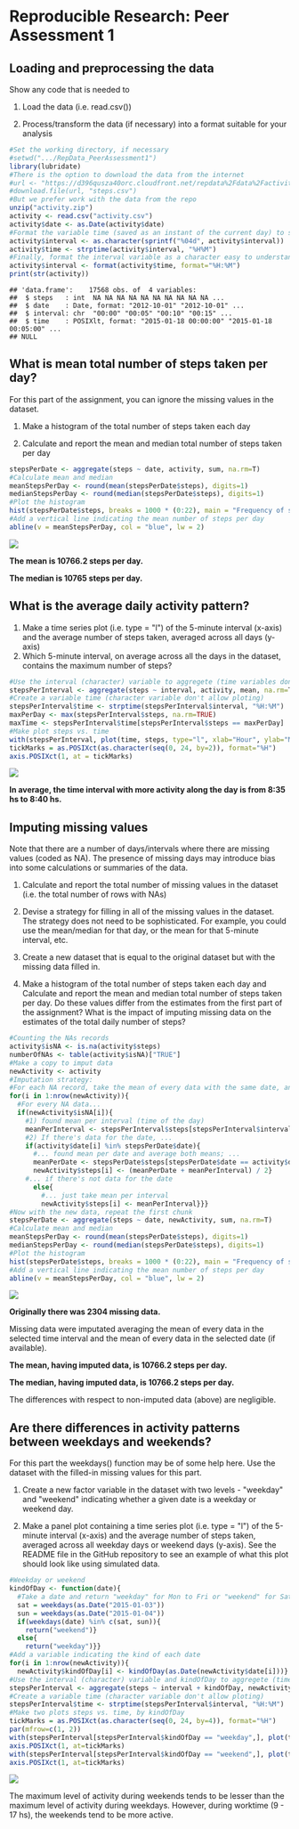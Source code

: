 # Reproducible Research: Peer Assessment 1


## Loading and preprocessing the data
Show any code that is needed to

1. Load the data (i.e. read.csv())

2. Process/transform the data (if necessary) into a format suitable for your analysis



```r
#Set the working directory, if necessary
#setwd(".../RepData_PeerAssessment1")
library(lubridate)
#There is the option to download the data from the internet
#url <- "https://d396qusza40orc.cloudfront.net/repdata%2Fdata%2Factivity.zip"
#download.file(url, "steps.csv")
#But we prefer work with the data from the repo
unzip("activity.zip")
activity <- read.csv("activity.csv")
activity$date <- as.Date(activity$date)
#Format the variable time (saved as an instant of the current day) to specify the time of day that variable interval is referring, then every data has a date and a time instant associated with it, which is necessary for aggrupation
activity$interval <- as.character(sprintf("%04d", activity$interval))
activity$time <- strptime(activity$interval, "%H%M")
#Finally, format the interval variable as a character easy to understand
activity$interval <- format(activity$time, format="%H:%M")
print(str(activity))
```

```
## 'data.frame':	17568 obs. of  4 variables:
##  $ steps   : int  NA NA NA NA NA NA NA NA NA NA ...
##  $ date    : Date, format: "2012-10-01" "2012-10-01" ...
##  $ interval: chr  "00:00" "00:05" "00:10" "00:15" ...
##  $ time    : POSIXlt, format: "2015-01-18 00:00:00" "2015-01-18 00:05:00" ...
## NULL
```

## What is mean total number of steps taken per day?
For this part of the assignment, you can ignore the missing values in the dataset.

1. Make a histogram of the total number of steps taken each day

2. Calculate and report the mean and median total number of steps taken per day

```r
stepsPerDate <- aggregate(steps ~ date, activity, sum, na.rm=T)
#Calculate mean and median
meanStepsPerDay <- round(mean(stepsPerDate$steps), digits=1)
medianStepsPerDay <- round(median(stepsPerDate$steps), digits=1)
#Plot the histogram
hist(stepsPerDate$steps, breaks = 1000 * (0:22), main = "Frequency of steps per day", xlab = "Steps per day")
#Add a vertical line indicating the mean number of steps per day
abline(v = meanStepsPerDay, col = "blue", lw = 2)
```

![](PA1_template_files/figure-html/histogram-1.png) 

**The mean is 10766.2 steps per day.**

**The median is 10765 steps per day.**

## What is the average daily activity pattern?
1. Make a time series plot (i.e. type = "l") of the 5-minute interval (x-axis) and the average number of steps taken, averaged across all days (y-axis)
2. Which 5-minute interval, on average across all the days in the dataset, contains the maximum number of steps?

```r
#Use the interval (character) variable to aggregete (time variables don't allow aggregation)
stepsPerInterval <- aggregate(steps ~ interval, activity, mean, na.rm=T)
#Create a variable time (character variable don't allow ploting)
stepsPerInterval$time <- strptime(stepsPerInterval$interval, "%H:%M")
maxPerDay <- max(stepsPerInterval$steps, na.rm=TRUE)
maxTime <- stepsPerInterval$time[stepsPerInterval$steps == maxPerDay]
#Make plot steps vs. time
with(stepsPerInterval, plot(time, steps, type="l", xlab="Hour", ylab="Mean number of steps", main="Activity during day", xaxt="n"))
tickMarks = as.POSIXct(as.character(seq(0, 24, by=2)), format="%H")
axis.POSIXct(1, at = tickMarks)
```

![](PA1_template_files/figure-html/day-1.png) 

**In average, the time interval with more activity along the day is from 8:35 hs to 8:40 hs.**

## Imputing missing values
Note that there are a number of days/intervals where there are missing values (coded as NA). The presence of missing days may introduce bias into some calculations or summaries of the data.

1. Calculate and report the total number of missing values in the dataset (i.e. the total number of rows with NAs)

2. Devise a strategy for filling in all of the missing values in the dataset. The strategy does not need to be sophisticated. For example, you could use the mean/median for that day, or the mean for that 5-minute interval, etc.

3. Create a new dataset that is equal to the original dataset but with the missing data filled in.

4. Make a histogram of the total number of steps taken each day and Calculate and report the mean and median total number of steps taken per day. Do these values differ from the estimates from the first part of the assignment? What is the impact of imputing missing data on the estimates of the total daily number of steps?


```r
#Counting the NAs records
activity$isNA <- is.na(activity$steps)
numberOfNAs <- table(activity$isNA)["TRUE"]
#Make a copy to imput data
newActivity <- activity
#Imputation strategy: 
#For each NA record, take the mean of every data with the same date, and the mean of every data with the same interval (time of the day) and take the average of both means. If every information for date is absent, imput the mean of the time of day.
for(i in 1:nrow(newActivity)){
  #For every NA data...
  if(newActivity$isNA[i]){
    #1) found mean per interval (time of the day)
    meanPerInterval <- stepsPerInterval$steps[stepsPerInterval$interval == newActivity$interval[i]]
    #2) If there's data for the date, ...
    if(activity$date[i] %in% stepsPerDate$date){
      #... found mean per date and average both means; ...
      meanPerDate <- stepsPerDate$steps[stepsPerDate$date == activity$date[i]]
      newActivity$steps[i] <- (meanPerDate + meanPerInterval) / 2}
    #... if there's not data for the date
      else{
        #... just take mean per interval
        newActivity$steps[i] <- meanPerInterval}}}
#Now with the new data, repeat the first chunk
stepsPerDate <- aggregate(steps ~ date, newActivity, sum, na.rm=T)
#Calculate mean and median
meanStepsPerDay <- round(mean(stepsPerDate$steps), digits=1)
medianStepsPerDay <- round(median(stepsPerDate$steps), digits=1)
#Plot the histogram
hist(stepsPerDate$steps, breaks = 1000 * (0:22), main = "Frequency of steps per day", xlab = "Steps per day")
#Add a vertical line indicating the mean number of steps per day
abline(v = meanStepsPerDay, col = "blue", lw = 2)
```

![](PA1_template_files/figure-html/imputation-1.png) 

**Originally there was 2304 missing data.**

Missing data were imputated averaging the mean of every data in the selected time interval and the mean of every data in the selected date (if available).

**The mean, having imputed data, is 10766.2 steps per day.**

**The median, having imputed data, is 10766.2 steps per day.**

The differences with respect to non-imputed data (above) are negligible.

## Are there differences in activity patterns between weekdays and weekends?
For this part the weekdays() function may be of some help here. Use the dataset with the filled-in missing values for this part.

1. Create a new factor variable in the dataset with two levels - "weekday" and "weekend" indicating whether a given date is a weekday or weekend day.

2. Make a panel plot containing a time series plot (i.e. type = "l") of the 5-minute interval (x-axis) and the average number of steps taken, averaged across all weekday days or weekend days (y-axis). See the README file in the GitHub repository to see an example of what this plot should look like using simulated data.


```r
#Weekday or weekend
kindOfDay <- function(date){
  #Take a date and return "weekday" for Mon to Fri or "weekend" for Sat and Sun
  sat = weekdays(as.Date("2015-01-03"))
  sun = weekdays(as.Date("2015-01-04"))
  if(weekdays(date) %in% c(sat, sun)){
    return("weekend")}
  else{
    return("weekday")}}
#Add a variable indicating the kind of each date
for(i in 1:nrow(newActivity)){
  newActivity$kindOfDay[i] <- kindOfDay(as.Date(newActivity$date[i]))}
#Use the interval (character) variable and kindOfDay to aggregete (time variables don't allow aggregation) and repeat plotting-along-day chunk
stepsPerInterval <- aggregate(steps ~ interval + kindOfDay, newActivity, mean, na.rm=T)
#Create a variable time (character variable don't allow ploting)
stepsPerInterval$time <- strptime(stepsPerInterval$interval, "%H:%M")
#Make two plots steps vs. time, by kindOfDay
tickMarks = as.POSIXct(as.character(seq(0, 24, by=4)), format="%H")
par(mfrow=c(1, 2))
with(stepsPerInterval[stepsPerInterval$kindOfDay == "weekday",], plot(time, steps, type="l", xlab="Hour", ylab="Mean number of steps", ylim=c(0, 240), main="Weekdays", xaxt="n"))
axis.POSIXct(1, at=tickMarks)
with(stepsPerInterval[stepsPerInterval$kindOfDay == "weekend",], plot(time, steps, type="l", xlab="Hour", ylab="Mean number of steps", ylim=c(0, 240), main="Weekends", xaxt="n"))
axis.POSIXct(1, at=tickMarks)
```

![](PA1_template_files/figure-html/week-1.png) 

The maximum level of activity during weekends tends to be lesser than the maximum level of activity during weekdays. However, during worktime (9 - 17 hs), the weekends tend to be more active.
